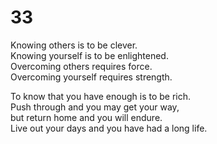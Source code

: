 # 33

Knowing others is to be clever.<br/>
Knowing yourself is to be enlightened.<br/>
Overcoming others requires force.<br/>
Overcoming yourself requires strength.<br/>

To know that you have enough is to be rich.<br/>
Push through and you may get your way,<br/>
but return home and you will endure.<br/>
Live out your days and you have had a long life.<br/>
